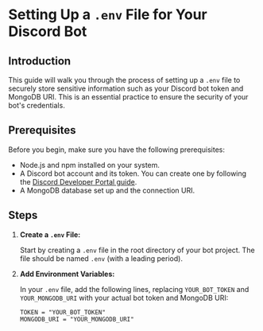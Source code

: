 # Setting Up a `.env` File for Your Discord Bot

## Introduction

This guide will walk you through the process of setting up a `.env` file to securely store sensitive information such as your Discord bot token and MongoDB URI. This is an essential practice to ensure the security of your bot's credentials.

## Prerequisites

Before you begin, make sure you have the following prerequisites:

- Node.js and npm installed on your system.
- A Discord bot account and its token. You can create one by following the [Discord Developer Portal guide](https://discord.com/developers/applications).
- A MongoDB database set up and the connection URI.

## Steps

1. **Create a `.env` File:**

   Start by creating a `.env` file in the root directory of your bot project. The file should be named `.env` (with a leading period).

2. **Add Environment Variables:**

   In your `.env` file, add the following lines, replacing `YOUR_BOT_TOKEN` and `YOUR_MONGODB_URI` with your actual bot token and MongoDB URI:

   ```env
   TOKEN = "YOUR_BOT_TOKEN"
   MONGODB_URI = "YOUR_MONGODB_URI"
